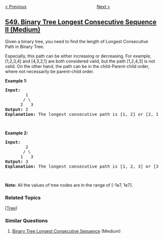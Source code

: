 <!--|This file generated by command(leetcode description); DO NOT EDIT.    |-->
<!--+----------------------------------------------------------------------+-->
<!--|@author    openset <openset.wang@gmail.com>                           |-->
<!--|@link      https://github.com/openset                                 |-->
<!--|@home      https://github.com/openset/leetcode                        |-->
<!--+----------------------------------------------------------------------+-->

[< Previous](https://github.com/openset/leetcode/tree/master/problems/split-array-with-equal-sum "Split Array with Equal Sum")
　　　　　　　　　　　　　　　　
[Next >](https://github.com/openset/leetcode/tree/master/problems/game-play-analysis-iv "Game Play Analysis IV")

## [549. Binary Tree Longest Consecutive Sequence II (Medium)](https://leetcode.com/problems/binary-tree-longest-consecutive-sequence-ii "二叉树中最长的连续序列")

<p>Given a binary tree, you need to find the length of Longest Consecutive Path in Binary Tree.</p>

<p>Especially, this path can be either increasing or decreasing. For example, [1,2,3,4] and [4,3,2,1] are both considered valid, but the path [1,2,4,3] is not valid. On the other hand, the path can be in the child-Parent-child order, where not necessarily be parent-child order.</p>

<p><b>Example 1:</b></p>

<pre>
<b>Input:</b>
        1
       / \
      2   3
<b>Output:</b> 2
<b>Explanation:</b> The longest consecutive path is [1, 2] or [2, 1].
</pre>

<p>&nbsp;</p>

<p><b>Example 2:</b></p>

<pre>
<b>Input:</b>
        2
       / \
      1   3
<b>Output:</b> 3
<b>Explanation:</b> The longest consecutive path is [1, 2, 3] or [3, 2, 1].
</pre>

<p>&nbsp;</p>

<p><b>Note:</b> All the values of tree nodes are in the range of [-1e7, 1e7].</p>

### Related Topics
  [[Tree](https://github.com/openset/leetcode/tree/master/tag/tree/README.md)]

### Similar Questions
  1. [Binary Tree Longest Consecutive Sequence](https://github.com/openset/leetcode/tree/master/problems/binary-tree-longest-consecutive-sequence) (Medium)
